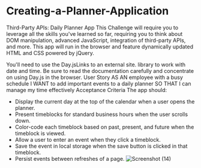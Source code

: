 # Creating-a-Planner-Application
Third-Party APIs: Daily Planner App
This Challenge will require you to leverage all the skills you've learned so far, requiring you to think about DOM manipulation, advanced JavaScript, integration of third-party APIs, and more. This app will run in the browser and feature dynamically updated HTML and CSS powered by jQuery.

You'll need to use the Day.jsLinks to an external site. library to work with date and time. Be sure to read the documentation carefully and concentrate on using Day.js in the browser.
User Story
AS AN employee with a busy schedule
I WANT to add important events to a daily planner
SO THAT I can manage my time effectively
Acceptance Criteria
The app should:
- Display the current day at the top of the calendar when a user opens the planner.
- Present timeblocks for standard business hours when the user scrolls down.
- Color-code each timeblock based on past, present, and future when the timeblock is viewed.
- Allow a user to enter an event when they click a timeblock.
- Save the event in local storage when the save button is clicked in that timeblock.
- Persist events between refreshes of a page.
![Screenshot (14)](https://github.com/Rachp32/Creating-a-Planner-Application/assets/145992866/15a7b92b-bbb8-4046-8e14-a2f6970ecbed)
